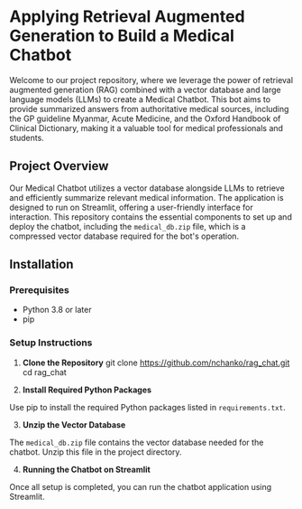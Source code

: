 # Applying Retrieval Augmented Generation to Build a Medical Chatbot

Welcome to our project repository, where we leverage the power of retrieval augmented generation (RAG) combined with a vector database and large language models (LLMs) to create a Medical Chatbot. This bot aims to provide summarized answers from authoritative medical sources, including the GP guideline Myanmar, Acute Medicine, and the Oxford Handbook of Clinical Dictionary, making it a valuable tool for medical professionals and students.

## Project Overview

Our Medical Chatbot utilizes a vector database alongside LLMs to retrieve and efficiently summarize relevant medical information. The application is designed to run on Streamlit, offering a user-friendly interface for interaction. This repository contains the essential components to set up and deploy the chatbot, including the `medical_db.zip` file, which is a compressed vector database required for the bot's operation.

## Installation

### Prerequisites

- Python 3.8 or later
- pip

### Setup Instructions

1. **Clone the Repository**
git clone https://github.com/nchanko/rag_chat.git
cd rag_chat


2. **Install Required Python Packages**

Use pip to install the required Python packages listed in `requirements.txt`.


3. **Unzip the Vector Database**

The `medical_db.zip` file contains the vector database needed for the chatbot. Unzip this file in the project directory.


4. **Running the Chatbot on Streamlit**

Once all setup is completed, you can run the chatbot application using Streamlit.

